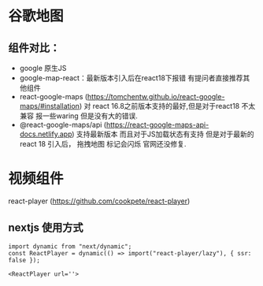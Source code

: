 # 谷歌地图
## 组件对比：
- google 原生JS
- google-map-react：最新版本引入后在react18下报错 有提问者直接推荐其他组件
- react-google-maps (https://tomchentw.github.io/react-google-maps/#installation) 对 react 16.8之前版本支持的最好,但是对于react18 不太兼容 
报一些waring 但是没有大的错误.
- @react-google-maps/api (https://react-google-maps-api-docs.netlify.app) 支持最新版本 而且对于JS加载状态有支持 但是对于最新的react 18 引入后，
拖拽地图 标记会闪烁 官网还没修复.

# 视频组件 

react-player (https://github.com/cookpete/react-player)
## nextjs 使用方式

```
import dynamic from "next/dynamic";
const ReactPlayer = dynamic(() => import("react-player/lazy"), { ssr: false });

<ReactPlayer url=''>
```

